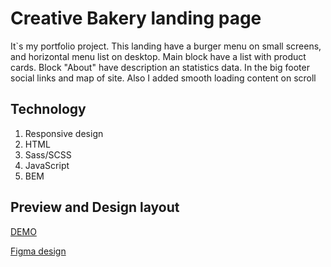 # Creative Bakery landing page

It`s my portfolio project. This landing have a burger menu on small screens, and
horizontal menu list on desktop.
Main block have a list with product cards.
Block "About" have description an statistics data.
In the big footer social links and map of site.
Also I added smooth loading content on scroll

## Technology

1. Responsive design
2. HTML
3. Sass/SCSS
4. JavaScript
5. BEM

## Preview and Design layout

[DEMO](https://vladskoromnyi.github.io/CreativeBakery-landing/)

[Figma design](https://www.figma.com/file/dY3izAm0Vspsmra4lQWQIP/Bakerlab-FE-students?node-id=0%3A1)
